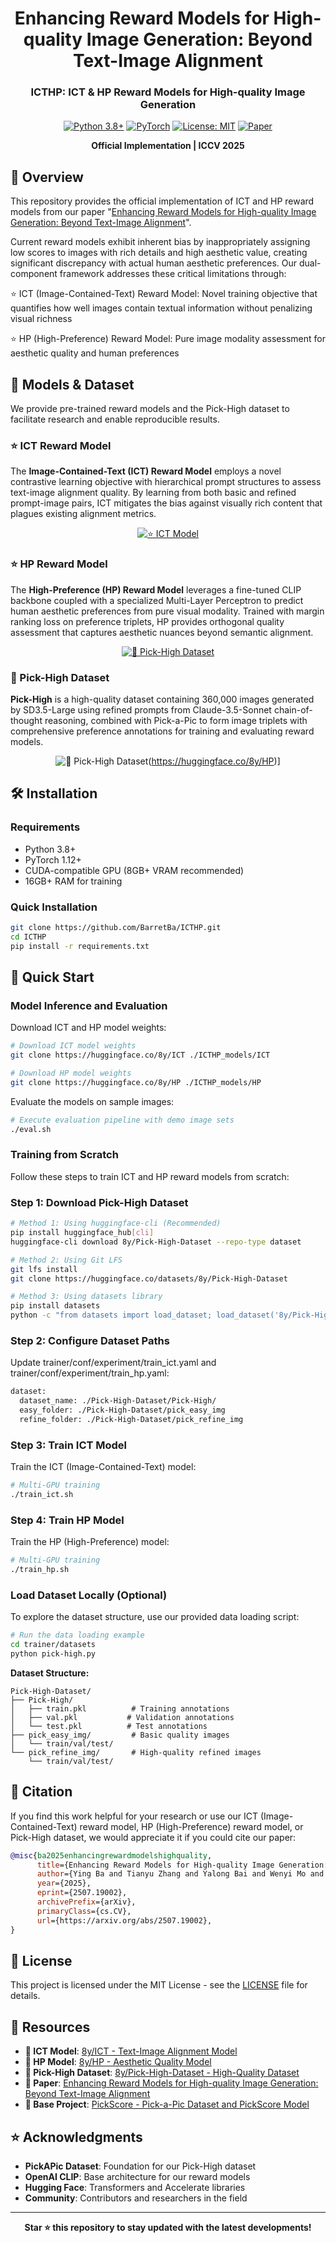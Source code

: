 <div align="center">

# Enhancing Reward Models for High-quality Image Generation: Beyond Text-Image Alignment

### ICTHP: ICT & HP Reward Models for High-quality Image Generation

[![Python 3.8+](https://img.shields.io/badge/python-3.8+-blue.svg)](https://www.python.org/downloads/)
[![PyTorch](https://img.shields.io/badge/PyTorch-1.12+-red.svg)](https://pytorch.org/)
[![License: MIT](https://img.shields.io/badge/License-MIT-yellow.svg)](LICENSE)
[![Paper](https://img.shields.io/badge/Paper-ICCV%202025-blue.svg)](https://arxiv.org/abs/2507.19002)

**Official Implementation | ICCV 2025**

</div>

## 🚀 Overview

This repository provides the official implementation of ICT and HP reward models from our paper "[Enhancing Reward Models for High-quality Image Generation: Beyond Text-Image Alignment](https://arxiv.org/abs/2507.19002)".

Current reward models exhibit inherent bias by inappropriately assigning low scores to images with rich details and high aesthetic value, creating significant discrepancy with actual human aesthetic preferences. Our dual-component framework addresses these critical limitations through:

⭐ ICT (Image-Contained-Text) Reward Model: Novel training objective that quantifies how well images contain textual information without penalizing visual richness

⭐ HP (High-Preference) Reward Model: Pure image modality assessment for aesthetic quality and human preferences

## 🔗 Models & Dataset

We provide pre-trained reward models and the Pick-High dataset to facilitate research and enable reproducible results.



### ⭐ ICT Reward Model

The **Image-Contained-Text (ICT) Reward Model** employs a novel contrastive learning objective with hierarchical prompt structures to assess text-image alignment quality. By learning from both basic and refined prompt-image pairs, ICT mitigates the bias against visually rich content that plagues existing alignment metrics.

<div align="center">

[![⭐ ICT Model](https://img.shields.io/badge/⭐-ICT%20Reward%20Model-green.svg?style=for-the-badge)](https://huggingface.co/8y/ICT)
</div>

### ⭐ HP Reward Model  

The **High-Preference (HP) Reward Model** leverages a fine-tuned CLIP backbone coupled with a specialized Multi-Layer Perceptron to predict human aesthetic preferences from pure visual modality. Trained with margin ranking loss on preference triplets, HP provides orthogonal quality assessment that captures aesthetic nuances beyond semantic alignment.


<div align="center">

[![🎨 Pick-High Dataset](https://img.shields.io/badge/🎨-Pick--High%20Dataset-orange.svg?style=for-the-badge)](https://huggingface.co/datasets/8y/Pick-High-Dataset)

</div>


### 🎨 Pick-High Dataset

**Pick-High** is a high-quality dataset containing 360,000 images generated by SD3.5-Large using refined prompts from Claude-3.5-Sonnet chain-of-thought reasoning, combined with Pick-a-Pic to form image triplets with comprehensive preference annotations for training and evaluating reward models.

<div align="center">

![🎨 Pick-High Dataset](https://img.shields.io/badge/🎨-Pick--High%20Dataset%20-orange.svg?style=for-the-badge)(https://huggingface.co/8y/HP)]
</div>

## 🛠️ Installation

### Requirements

- Python 3.8+
- PyTorch 1.12+
- CUDA-compatible GPU (8GB+ VRAM recommended)
- 16GB+ RAM for training

### Quick Installation

```bash
git clone https://github.com/BarretBa/ICTHP.git
cd ICTHP
pip install -r requirements.txt
```


## 🚀 Quick Start

### Model Inference and Evaluation

Download ICT and HP model weights:

```bash
# Download ICT model weights
git clone https://huggingface.co/8y/ICT ./ICTHP_models/ICT

# Download HP model weights  
git clone https://huggingface.co/8y/HP ./ICTHP_models/HP
```

Evaluate the models on sample images:

```bash
# Execute evaluation pipeline with demo image sets
./eval.sh
```

### Training from Scratch

Follow these steps to train ICT and HP reward models from scratch:

### Step 1: Download Pick-High Dataset

```bash
# Method 1: Using huggingface-cli (Recommended)
pip install huggingface_hub[cli]
huggingface-cli download 8y/Pick-High-Dataset --repo-type dataset

# Method 2: Using Git LFS
git lfs install
git clone https://huggingface.co/datasets/8y/Pick-High-Dataset

# Method 3: Using datasets library
pip install datasets
python -c "from datasets import load_dataset; load_dataset('8y/Pick-High-Dataset')"
```
### Step 2: Configure Dataset Paths
Update trainer/conf/experiment/train_ict.yaml and trainer/conf/experiment/train_hp.yaml:
```bash
dataset:
  dataset_name: ./Pick-High-Dataset/Pick-High/
  easy_folder: ./Pick-High-Dataset/pick_easy_img
  refine_folder: ./Pick-High-Dataset/pick_refine_img
```

### Step 3: Train ICT Model

Train the ICT (Image-Contained-Text) model:

```bash
# Multi-GPU training
./train_ict.sh
```

### Step 4: Train HP Model

Train the HP (High-Preference) model:

```bash
# Multi-GPU training
./train_hp.sh
```



### Load Dataset Locally (Optional)

To explore the dataset structure, use our provided data loading script:

```bash
# Run the data loading example
cd trainer/datasets
python pick-high.py
```

**Dataset Structure:**
```
Pick-High-Dataset/
├── Pick-High/
│   ├── train.pkl          # Training annotations
│   ├── val.pkl           # Validation annotations
│   └── test.pkl          # Test annotations
├── pick_easy_img/         # Basic quality images
│   └── train/val/test/
└── pick_refine_img/       # High-quality refined images
    └── train/val/test/
```

## 📝 Citation

If you find this work helpful for your research or use our ICT (Image-Contained-Text) reward model, HP (High-Preference) reward model, or Pick-High dataset, we would appreciate it if you could cite our paper:

```bibtex
@misc{ba2025enhancingrewardmodelshighquality,
      title={Enhancing Reward Models for High-quality Image Generation: Beyond Text-Image Alignment}, 
      author={Ying Ba and Tianyu Zhang and Yalong Bai and Wenyi Mo and Tao Liang and Bing Su and Ji-Rong Wen},
      year={2025},
      eprint={2507.19002},
      archivePrefix={arXiv},
      primaryClass={cs.CV},
      url={https://arxiv.org/abs/2507.19002}, 
}
```




## 📄 License

This project is licensed under the MIT License - see the [LICENSE](LICENSE) file for details.

## 🔗 Resources
- **🤗 ICT Model**: [8y/ICT - Text-Image Alignment Model](https://huggingface.co/8y/ICT)
- **🤗 HP Model**: [8y/HP - Aesthetic Quality Model](https://huggingface.co/8y/HP)
- **🤗 Pick-High Dataset**: [8y/Pick-High-Dataset - High-Quality Dataset](https://huggingface.co/8y/Pick-High-Dataset)
- **📄 Paper**: [Enhancing Reward Models for High-quality Image Generation: Beyond Text-Image Alignment](https://arxiv.org/abs/2507.19002)
- **🔗 Base Project**: [PickScore - Pick-a-Pic Dataset and PickScore Model](https://github.com/yuvalkirstain/PickScore)


## ⭐ Acknowledgments

- **PickAPic Dataset**: Foundation for our Pick-High dataset
- **OpenAI CLIP**: Base architecture for our reward models
- **Hugging Face**: Transformers and Accelerate libraries
- **Community**: Contributors and researchers in the field

---

<div align="center">

**Star ⭐ this repository to stay updated with the latest developments!**

</div>
